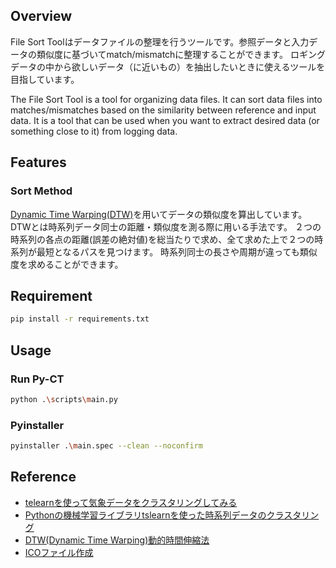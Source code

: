 <!-- ![LOGO](.images/logo.png) -->

## Overview
File Sort Toolはデータファイルの整理を行うツールです。参照データと入力データの類似度に基づいてmatch/mismatchに整理することができます。
ロギングデータの中から欲しいデータ（に近いもの）を抽出したいときに使えるツールを目指しています。

The File Sort Tool is a tool for organizing data files.
It can sort data files into matches/mismatches based on the similarity between reference and input data.
It is a tool that can be used when you want to extract desired data (or something close to it) from logging data.

## Features

### Sort Method
[Dynamic Time Warping(DTW)](https://zenn.dev/kinonotofu/articles/a7cb8038bb2433#dynamic-time-warping%EF%BC%88dtw%E3%80%81%E5%8B%95%E7%9A%84%E6%99%82%E9%96%93%E4%BC%B8%E7%B8%AE%E6%B3%95%EF%BC%89)を用いてデータの類似度を算出しています。  
DTWとは時系列データ同士の距離・類似度を測る際に用いる手法です。
２つの時系列の各点の距離(誤差の絶対値)を総当たりで求め、全て求めた上で２つの時系列が最短となるパスを見つけます。
時系列同士の長さや周期が違っても類似度を求めることができます。

## Requirement

```bash
pip install -r requirements.txt
```

## Usage

### Run Py-CT

```bash
python .\scripts\main.py 
```

### Pyinstaller

```bash
pyinstaller .\main.spec --clean --noconfirm
```

## Reference

- [telearnを使って気象データをクラスタリングしてみる](https://zenn.dev/kinonotofu/articles/a7cb8038bb2433#dynamic-time-warping%EF%BC%88dtw%E3%80%81%E5%8B%95%E7%9A%84%E6%99%82%E9%96%93%E4%BC%B8%E7%B8%AE%E6%B3%95%EF%BC%89)
- [Pythonの機械学習ライブラリtslearnを使った時系列データのクラスタリング](https://blog.brains-tech.co.jp/tslearn-time-series-clustering)
- [DTW(Dynamic Time Warping)動的時間伸縮法](https://data-analysis-stats.jp/%e6%a9%9f%e6%a2%b0%e5%ad%a6%e7%bf%92/dtwdynamic-time-warping%e5%8b%95%e7%9a%84%e6%99%82%e9%96%93%e4%bc%b8%e7%b8%ae%e6%b3%95/)
- [ICOファイル作成](https://ao-system.net/multiicon/)
